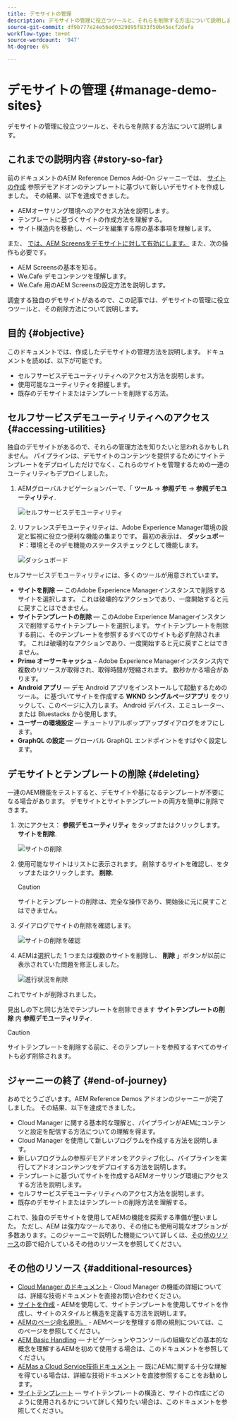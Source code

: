 ```yaml
---
title: デモサイトの管理
description: デモサイトの管理に役立つツールと、それらを削除する方法について説明します。
source-git-commit: df9b777e24e56ed0329895f833f50b45ecf2defa
workflow-type: tm+mt
source-wordcount: '947'
ht-degree: 6%

---
```



# デモサイトの管理 {#manage-demo-sites}

デモサイトの管理に役立つツールと、それらを削除する方法について説明します。

## これまでの説明内容 {#story-so-far}

前のドキュメントのAEM Reference Demos Add-On ジャーニーでは、 [サイトの作成](create-site.md) 参照デモアドオンのテンプレートに基づいて新しいデモサイトを作成しました。 その結果、以下を達成できました。

* AEMオーサリング環境へのアクセス方法を説明します。
* テンプレートに基づくサイトの作成方法を理解する。
* サイト構造内を移動し、ページを編集する際の基本事項を理解します。

また、 [では、AEM Screensをデモサイトに対して有効にします。](screens.md) また、次の操作も必要です。

* AEM Screensの基本を知る。
* We.Cafe デモコンテンツを理解します。
* We.Cafe 用のAEM Screensの設定方法を説明します。

調査する独自のデモサイトがあるので、この記事では、デモサイトの管理に役立つツールと、その削除方法について説明します。

## 目的 {#objective}

このドキュメントでは、作成したデモサイトの管理方法を説明します。 ドキュメントを読めば、以下が可能です。

* セルフサービスデモユーティリティへのアクセス方法を説明します。
* 使用可能なユーティリティを把握します。
* 既存のデモサイトまたはテンプレートを削除する方法。

## セルフサービスデモユーティリティへのアクセス {#accessing-utilities}

独自のデモサイトがあるので、それらの管理方法を知りたいと思われるかもしれません。 パイプラインは、デモサイトのコンテンツを提供するためにサイトテンプレートをデプロイしただけでなく、これらのサイトを管理するための一連のユーティリティもデプロイしました。

1. AEMグローバルナビゲーションバーで、「 **ツール** -> **参照デモ** -> **参照デモユーティリティ**.

   ![セルフサービスデモユーティリティ](assets/demo-utilities.png)

1. リファレンスデモユーティリティは、Adobe Experience Manager環境の設定と監視に役立つ便利な機能の集まりです。 最初の表示は、 **ダッシュボード**：環境とそのデモ機能のステータスチェックとして機能します。

   ![ダッシュボード](assets/dashboard.png)

セルフサービスデモユーティリティには、多くのツールが用意されています。

* **サイトを削除**  — このAdobe Experience Managerインスタンスで削除するサイトを選択します。 これは破壊的なアクションであり、一度開始すると元に戻すことはできません。
* **サイトテンプレートの削除**  — このAdobe Experience Managerインスタンスで削除するサイトテンプレートを選択します。 サイトテンプレートを削除する前に、そのテンプレートを参照するすべてのサイトも必ず削除されます。 これは破壊的なアクションであり、一度開始すると元に戻すことはできません。
* **Prime オーサーキャッシュ** - Adobe Experience Managerインスタンス内で複数のリソースが取得され、取得時間が短縮されます。 数秒かかる場合があります。
* **Android アプリ**  — デモ Android アプリをインストールして起動するためのツール。 に基づいてサイトを作成する **WKND シングルページアプリ** をクリックして、このページに入力します。 Android デバイス、エミュレーター、または Bluestacks から使用します。
* **ユーザーの環境設定**  — チュートリアルポップアップダイアログをオフにします。
* **GraphQL の設定**  — グローバル GraphQL エンドポイントをすばやく設定します。

## デモサイトとテンプレートの削除 {#deleting}

一連のAEM機能をテストすると、デモサイトや基になるテンプレートが不要になる場合があります。 デモサイトとサイトテンプレートの両方を簡単に削除できます。

1. 次にアクセス： **参照デモユーティリティ** をタップまたはクリックします。 **サイトを削除**.

   ![サイトの削除](assets/delete-sites.png)

1. 使用可能なサイトはリストに表示されます。 削除するサイトを確認し、をタップまたはクリックします。 **削除**.

   >[!CAUTION]
   >
   >サイトとテンプレートの削除は、完全な操作であり、開始後に元に戻すことはできません。

1. ダイアログでサイトの削除を確認します。

   ![サイトの削除を確認](assets/confirm-site-delete.png)

1. AEMは選択した 1 つまたは複数のサイトを削除し、 **削除** 」ボタンが以前に表示されていた問題を修正しました。

   ![進行状況を削除](assets/delete-progress.png)

これでサイトが削除されました。

見出しの下と同じ方法でテンプレートを削除できます **サイトテンプレートの削除** 内 **参照デモユーティリティ**.

>[!CAUTION]
>
>サイトテンプレートを削除する前に、そのテンプレートを参照するすべてのサイトも必ず削除されます。

## ジャーニーの終了 {#end-of-journey}

おめでとうございます。AEM Reference Demos アドオンのジャーニーが完了しました。 その結果、以下を達成できました。

* Cloud Manager に関する基本的な理解と、パイプラインがAEMにコンテンツと設定を配信する方法についての理解を得ます。
* Cloud Manager を使用して新しいプログラムを作成する方法を説明します。
* 新しいプログラムの参照デモアドオンをアクティブ化し、パイプラインを実行してアドオンコンテンツをデプロイする方法を説明します。
* テンプレートに基づいてサイトを作成するAEMオーサリング環境にアクセスする方法を説明します。
* セルフサービスデモユーティリティへのアクセス方法を説明します。
* 既存のデモサイトまたはテンプレートの削除方法を理解する。

これで、独自のデモサイトを使用してAEMの機能を探索する準備が整いました。 ただし、AEM は強力なツールであり、その他にも使用可能なオプションが多数あります。このジャーニーで説明した機能について詳しくは、[その他のリソース](#additional-resources)の節で紹介しているその他のリソースを参照してください。

## その他のリソース {#additional-resources}

* [Cloud Manager のドキュメント](https://experienceleague.adobe.com/docs/experience-manager-cloud-service/onboarding/onboarding-concepts/cloud-manager-introduction.html) - Cloud Manager の機能の詳細については、詳細な技術ドキュメントを直接お問い合わせください。
* [サイトを作成](/help/sites-cloud/administering/site-creation/create-site.md) - AEMを使用して、サイトテンプレートを使用してサイトを作成し、サイトのスタイルと構造を定義する方法を説明します。
* [AEMのページ命名規則。](/help/sites-cloud/authoring/fundamentals/organizing-pages.md#page-name-restrictions-and-best-practices) - AEMページを整理する際の規則については、このページを参照してください。
* [AEM Basic Handling](/help/sites-cloud/authoring/getting-started/basic-handling.md)  — ナビゲーションやコンソールの組織などの基本的な概念を理解するAEMを初めて使用する場合は、このドキュメントを参照してください。
* [AEMas a Cloud Service技術ドキュメント](https://experienceleague.adobe.com/docs/experience-manager-cloud-service.html?lang=ja)  — 既にAEMに関する十分な理解を得ている場合は、詳細な技術ドキュメントを直接参照することをお勧めします。
* [サイトテンプレート](/help/sites-cloud/administering/site-creation/site-templates.md)  — サイトテンプレートの構造と、サイトの作成にどのように使用されるかについて詳しく知りたい場合は、このドキュメントを参照してください。
